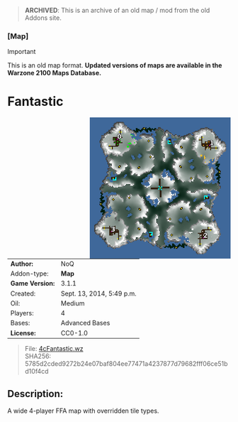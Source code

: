 > **ARCHIVED**: This is an archive of an old map / mod from the old Addons site.

### [Map]

> [!IMPORTANT]
> This is an old map format. **Updated versions of maps are available in the Warzone 2100 Maps Database.**

# Fantastic

<img src="./preview.jpg" align="right" />

| | |
| - | - |
| __Author:__ | NoQ |
| Addon-type: | __Map__ |
| __Game Version:__ | 3.1.1 |
| Created: | Sept. 13, 2014, 5:49 p.m. |
| Oil: | Medium |
| Players: | 4 |
| Bases: | Advanced Bases |
| __License:__ | CC0-1.0 |

> File: [4cFantastic.wz](https://github.com/Warzone2100/old-addons-site/raw/main/assets/279/4cFantastic.wz)  
> SHA256: 5785d2cded9272b24e07baf804ee77471a4237877d79682fff06ce51bd10f4cd

## Description:

A wide 4-player FFA map with overridden tile types.

